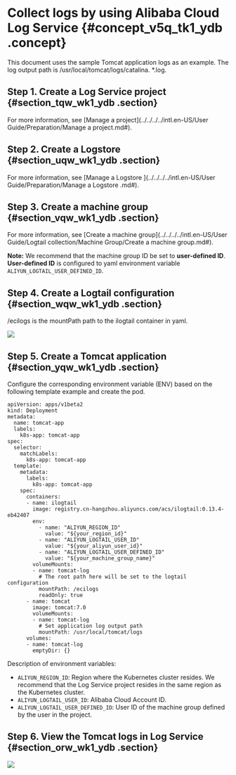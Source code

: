 # Collect logs by using Alibaba Cloud Log Service {#concept_v5q_tk1_ydb .concept}

This document uses the sample Tomcat application logs as an example. The log output path is /usr/local/tomcat/logs/catalina. \*.log.

## Step 1. Create a Log Service project {#section_tqw_wk1_ydb .section}

For more information, see [Manage a project](../../../../intl.en-US/User Guide/Preparation/Manage a project.md#).

## Step 2. Create a Logstore {#section_uqw_wk1_ydb .section}

For more information, see [Manage a Logstore ](../../../../intl.en-US/User Guide/Preparation/Manage a Logstore .md#).

## Step 3. Create a machine group {#section_vqw_wk1_ydb .section}

For more information, see [Create a machine group](../../../../intl.en-US/User Guide/Logtail collection/Machine Group/Create a machine group.md#).

**Note:** We recommend that the machine group ID be set to **user-defined ID**. **User-defined ID** is configured to yaml environment variable `ALIYUN_LOGTAIL_USER_DEFINED_ID`.

## Step 4. Create a Logtail configuration {#section_wqw_wk1_ydb .section}

/ecilogs is the mountPath path to the ilogtail container in yaml.

![](http://static-aliyun-doc.oss-cn-hangzhou.aliyuncs.com/assets/img/16506/153896386910340_en-US.png)

## Step 5. Create a Tomcat application {#section_yqw_wk1_ydb .section}

Configure the corresponding environment variable \(ENV\) based on the following template example and create the pod.

```
apiVersion: apps/v1beta2
kind: Deployment
metadata:
  name: tomcat-app
  labels:
    k8s-app: tomcat-app
spec:
  selector:
    matchLabels:
      k8s-app: tomcat-app
  template:
    metadata:
      labels:
        k8s-app: tomcat-app
    spec:
      containers:
      - name: ilogtail
        image: registry.cn-hangzhou.aliyuncs.com/acs/ilogtail:0.13.4-eb42407
        env:
          - name: "ALIYUN_REGION_ID"
            value: "${your_region_id}"
          - name: "ALIYUN_LOGTAIL_USER_ID"
            value: "${your_aliyun_user_id}"
          - name: "ALIYUN_LOGTAIL_USER_DEFINED_ID"
            value: "${your_machine_group_name}"
        volumeMounts:
        - name: tomcat-log
          # The root path here will be set to the logtail configuration
          mountPath: /ecilogs
          readOnly: true
      - name: tomcat
        image: tomcat:7.0
        volumeMounts:
        - name: tomcat-log
          # Set application log output path 
          mountPath: /usr/local/tomcat/logs
      volumes:
      - name: tomcat-log
        emptyDir: {}
```

Description of environment variables:

-   `ALIYUN_REGION_ID`: Region where the Kubernetes cluster resides. We recommend that the Log Service project resides in the same region as the Kubernetes cluster.
-   `ALIYUN_LOGTAIL_USER_ID`: Alibaba Cloud Account ID.
-   `ALIYUN_LOGTAIL_USER_DEFINED_ID`: User ID of the machine group defined by the user in the project.

## Step 6. View the Tomcat logs in Log Service {#section_orw_wk1_ydb .section}

![](http://static-aliyun-doc.oss-cn-hangzhou.aliyuncs.com/assets/img/16506/153896387010341_en-US.png)

